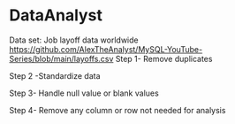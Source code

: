 # DataAnalyst
Data set: Job layoff data worldwide
https://github.com/AlexTheAnalyst/MySQL-YouTube-Series/blob/main/layoffs.csv
Step 1- Remove duplicates

Step 2 -Standardize data

Step 3- Handle null value or blank values

Step 4- Remove any column or row not needed for analysis

